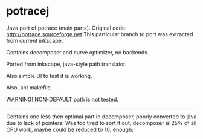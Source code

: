 potracej
========

Java port of potrace (main parts).  Original code: http://potrace.sourceforge.net
This particular branch to port was extracted from current inkscape.

Contains decomposer and curve optimizer, no backends.

Ported from inkscape, java-style path translator.

Also simple UI to test it is working.

Also, ant makefile.

WARNING! NON-DEFAULT path is not tested.

---------------------------

Contains one less then optimal part in decomposer, poorly converted to java due to lack of pointers. 
Was too tired to sort it out, decomposer is 25% of all CPU work, maybe could be reduced to 10; enough;


